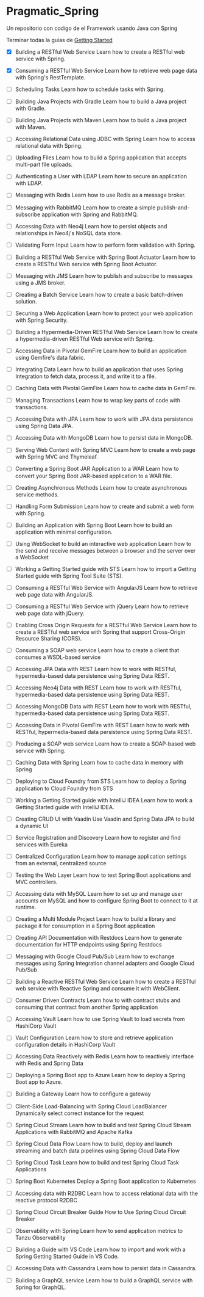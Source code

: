 # Pragmatic_Spring
Un repositorio con codigo de el Framework usando Java con Spring

Terminar todas la guias de [Getting Started](https://spring.io/guides#gettingStarted)

- [X] Building a RESTful Web Service
Learn how to create a RESTful web service with Spring.

- [X] Consuming a RESTful Web Service
Learn how to retrieve web page data with Spring's RestTemplate.

- [ ] Scheduling Tasks
Learn how to schedule tasks with Spring.


- [ ] Building Java Projects with Gradle
Learn how to build a Java project with Gradle.

- [ ] Building Java Projects with Maven
Learn how to build a Java project with Maven.

- [ ] Accessing Relational Data using JDBC with Spring
Learn how to access relational data with Spring.

- [ ] Uploading Files
Learn how to build a Spring application that accepts multi-part file uploads.

- [ ] Authenticating a User with LDAP
Learn how to secure an application with LDAP.

- [ ] Messaging with Redis
Learn how to use Redis as a message broker.

- [ ] Messaging with RabbitMQ
Learn how to create a simple publish-and-subscribe application with Spring and RabbitMQ.

- [ ] Accessing Data with Neo4j
Learn how to persist objects and relationships in Neo4j's NoSQL data store.

- [ ] Validating Form Input
Learn how to perform form validation with Spring.

- [ ] Building a RESTful Web Service with Spring Boot Actuator
Learn how to create a RESTful Web service with Spring Boot Actuator.

- [ ] Messaging with JMS
Learn how to publish and subscribe to messages using a JMS broker.

- [ ] Creating a Batch Service
Learn how to create a basic batch-driven solution.

- [ ] Securing a Web Application
Learn how to protect your web application with Spring Security.

- [ ] Building a Hypermedia-Driven RESTful Web Service
Learn how to create a hypermedia-driven RESTful Web service with Spring.

- [ ] Accessing Data in Pivotal GemFire
Learn how to build an application using Gemfire's data fabric.

- [ ] Integrating Data
Learn how to build an application that uses Spring Integration to fetch data, process it, and write it to a file.

- [ ] Caching Data with Pivotal GemFire
Learn how to cache data in GemFire.

- [ ] Managing Transactions
Learn how to wrap key parts of code with transactions.

- [ ] Accessing Data with JPA
Learn how to work with JPA data persistence using Spring Data JPA.

- [ ] Accessing Data with MongoDB
Learn how to persist data in MongoDB.

- [ ] Serving Web Content with Spring MVC
Learn how to create a web page with Spring MVC and Thymeleaf.

- [ ] Converting a Spring Boot JAR Application to a WAR 
Learn how to convert your Spring Boot JAR-based application to a WAR file.

- [ ] Creating Asynchronous Methods
Learn how to create asynchronous service methods.

- [ ] Handling Form Submission
Learn how to create and submit a web form with Spring.

- [ ] Building an Application with Spring Boot
Learn how to build an application with minimal configuration.

- [ ] Using WebSocket to build an interactive web application
Learn how to the send and receive messages between a browser and the server over a WebSocket

- [ ] Working a Getting Started guide with STS
Learn how to import a Getting Started guide with Spring Tool Suite (STS).

- [ ] Consuming a RESTful Web Service with AngularJS
Learn how to retrieve web page data with AngularJS.

- [ ] Consuming a RESTful Web Service with jQuery
Learn how to retrieve web page data with jQuery.

- [ ] Enabling Cross Origin Requests for a RESTful Web Service
Learn how to create a RESTful web service with Spring that support Cross-Origin Resource Sharing (CORS).

- [ ] Consuming a SOAP web service
Learn how to create a client that consumes a WSDL-based service

- [ ] Accessing JPA Data with REST
Learn how to work with RESTful, hypermedia-based data persistence using Spring Data REST.

- [ ] Accessing Neo4j Data with REST
Learn how to work with RESTful, hypermedia-based data persistence using Spring Data REST.

- [ ] Accessing MongoDB Data with REST
Learn how to work with RESTful, hypermedia-based data persistence using Spring Data REST.

- [ ] Accessing Data in Pivotal GemFire with REST
Learn how to work with RESTful, hypermedia-based data persistence using Spring Data REST.

- [ ] Producing a SOAP web service
Learn how to create a SOAP-based web service with Spring.

- [ ] Caching Data with Spring
Learn how to cache data in memory with Spring

- [ ] Deploying to Cloud Foundry from STS
Learn how to deploy a Spring application to Cloud Foundry from STS

- [ ] Working a Getting Started guide with IntelliJ IDEA
Learn how to work a Getting Started guide with IntelliJ IDEA.

- [ ] Creating CRUD UI with Vaadin
Use Vaadin and Spring Data JPA to build a dynamic UI

- [ ] Service Registration and Discovery
Learn how to register and find services with Eureka

- [ ] Centralized Configuration
Learn how to manage application settings from an external, centralized source

- [ ] Testing the Web Layer
Learn how to test Spring Boot applications and MVC controllers.

- [ ] Accessing data with MySQL
Learn how to set up and manage user accounts on MySQL and how to configure Spring Boot to connect to it at runtime.

- [ ] Creating a Multi Module Project
Learn how to build a library and package it for consumption in a Spring Boot application

- [ ] Creating API Documentation with Restdocs
Learn how to generate documentation for HTTP endpoints using Spring Restdocs

- [ ] Messaging with Google Cloud Pub/Sub
Learn how to exchange messages using Spring Integration channel adapters and Google Cloud Pub/Sub

- [ ] Building a Reactive RESTful Web Service
Learn how to create a RESTful web service with Reactive Spring and consume it with WebClient.

- [ ] Consumer Driven Contracts
Learn how to with contract stubs and consuming that contract from another Spring application

- [ ] Accessing Vault
Learn how to use Spring Vault to load secrets from HashiCorp Vault

- [ ] Vault Configuration
Learn how to store and retrieve application configuration details in HashiCorp Vault

- [ ] Accessing Data Reactively with Redis
Learn how to reactively interface with Redis and Spring Data

- [ ] Deploying a Spring Boot app to Azure
Learn how to deploy a Spring Boot app to Azure.

- [ ] Building a Gateway
Learn how to configure a gateway

- [ ] Client-Side Load-Balancing with Spring Cloud LoadBalancer
Dynamically select correct instance for the request

- [ ] Spring Cloud Stream
Learn how to build and test Spring Cloud Stream Applications with RabbitMQ and Apache Kafka

- [ ] Spring Cloud Data Flow
Learn how to build, deploy and launch streaming and batch data pipelines using Spring Cloud Data Flow

- [ ] Spring Cloud Task
Learn how to build and test Spring Cloud Task Applications

- [ ] Spring Boot Kubernetes
Deploy a Spring Boot application to Kubernetes

- [ ] Accessing data with R2DBC
Learn how to access relational data with the reactive protocol R2DBC

- [ ] Spring Cloud Circuit Breaker Guide
How to Use Spring Cloud Circuit Breaker

- [ ] Observability with Spring
Learn how to send application metrics to Tanzu Observability

- [ ] Building a Guide with VS Code
Learn how to import and work with a Spring Getting Started Guide in VS Code.

- [ ] Accessing Data with Cassandra
Learn how to persist data in Cassandra.

- [ ] Building a GraphQL service
Learn how to build a GraphQL service with Spring for GraphQL.
